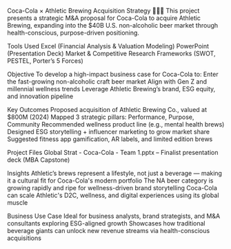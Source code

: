 Coca-Cola × Athletic Brewing Acquisition Strategy 🏃‍♀️🍺
This project presents a strategic M&A proposal for Coca-Cola to acquire Athletic Brewing, expanding into the $40B U.S. non-alcoholic beer market through health-conscious, purpose-driven positioning.

Tools Used
Excel (Financial Analysis & Valuation Modeling)
PowerPoint (Presentation Deck)
Market & Competitive Research Frameworks (SWOT, PESTEL, Porter’s 5 Forces)

Objective
To develop a high-impact business case for Coca-Cola to:
Enter the fast-growing non-alcoholic craft beer market
Align with Gen Z and millennial wellness trends
Leverage Athletic Brewing’s brand, ESG equity, and innovation pipeline

Key Outcomes
Proposed acquisition of Athletic Brewing Co., valued at $800M (2024)
Mapped 3 strategic pillars: Performance, Purpose, Community
Recommended wellness product line (e.g., mental health brews)
Designed ESG storytelling + influencer marketing to grow market share
Suggested fitness app gamification, AR labels, and limited edition brews

Project Files
Global Strat - Coca-Cola - Team 1.pptx – Finalist presentation deck (MBA Capstone)

Insights
Athletic’s brews represent a lifestyle, not just a beverage — making it a cultural fit for Coca-Cola's modern portfolio
The NA beer category is growing rapidly and ripe for wellness-driven brand storytelling
Coca-Cola can scale Athletic's D2C, wellness, and digital experiences using its global muscle

Business Use Case
Ideal for business analysts, brand strategists, and M&A consultants exploring ESG-aligned growth
Showcases how traditional beverage giants can unlock new revenue streams via health-conscious acquisitions
